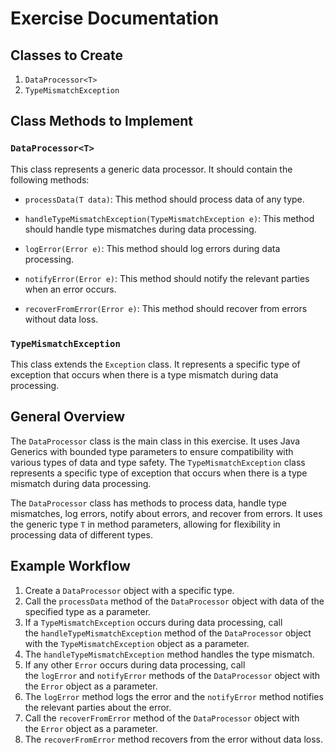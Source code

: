 # Exercise Documentation

## Classes to Create

1. `DataProcessor<T>`
2. `TypeMismatchException`

## Class Methods to Implement

### `DataProcessor<T>`

This class represents a generic data processor. It should contain the following methods:

- `processData(T data)`: This method should process data of any type.
    
- `handleTypeMismatchException(TypeMismatchException e)`: This method should handle type mismatches during data processing.
    
- `logError(Error e)`: This method should log errors during data processing.
    
- `notifyError(Error e)`: This method should notify the relevant parties when an error occurs.
    
- `recoverFromError(Error e)`: This method should recover from errors without data loss.
    

### `TypeMismatchException`

This class extends the `Exception` class. It represents a specific type of exception that occurs when there is a type mismatch during data processing.

## General Overview

The `DataProcessor` class is the main class in this exercise. It uses Java Generics with bounded type parameters to ensure compatibility with various types of data and type safety. The `TypeMismatchException` class represents a specific type of exception that occurs when there is a type mismatch during data processing.

The `DataProcessor` class has methods to process data, handle type mismatches, log errors, notify about errors, and recover from errors. It uses the generic type `T` in method parameters, allowing for flexibility in processing data of different types.

## Example Workflow

1. Create a `DataProcessor` object with a specific type.
2. Call the `processData` method of the `DataProcessor` object with data of the specified type as a parameter.
3. If a `TypeMismatchException` occurs during data processing, call the `handleTypeMismatchException` method of the `DataProcessor` object with the `TypeMismatchException` object as a parameter.
4. The `handleTypeMismatchException` method handles the type mismatch.
5. If any other `Error` occurs during data processing, call the `logError` and `notifyError` methods of the `DataProcessor` object with the `Error` object as a parameter.
6. The `logError` method logs the error and the `notifyError` method notifies the relevant parties about the error.
7. Call the `recoverFromError` method of the `DataProcessor` object with the `Error` object as a parameter.
8. The `recoverFromError` method recovers from the error without data loss.